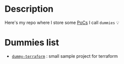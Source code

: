 # Description
Here's my repo where I store some [PoCs](https://www.cadremploi.fr/editorial/conseils/conseils-carriere/le-proof-of-concept) I call `dummies` :bulb:

# Dummies list

- [`dummy-terraform`](dummy-terraform/README.md) : small sample project for terraform
